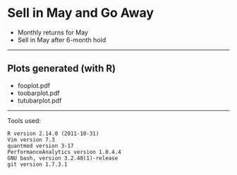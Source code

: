 Sell in May and Go Away
============================

* Monthly returns for May
* Sell in May after 6-month hold

******

Plots generated (with R)
------------------------

* fooplot.pdf
* toobarplot.pdf
* tutubarplot.pdf

******

Tools used:

    R version 2.14.0 (2011-10-31)  
    Vim version 7.3
    quantmod version 3-17 
    PerformanceAnalytics version 1.0.4.4
    GNU bash, version 3.2.48(1)-release
    git version 1.7.3.1
